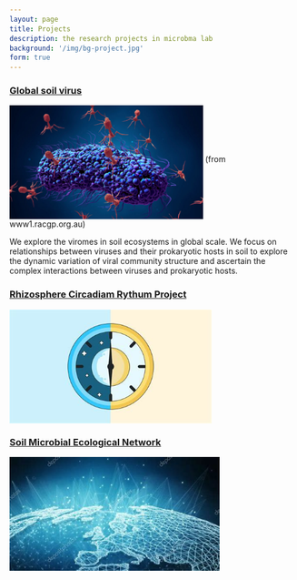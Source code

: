 ```yaml
---
layout: page
title: Projects
description: the research projects in microbma lab
background: '/img/bg-project.jpg'
form: true
---
```


### [Global soil virus](/project/gsv.md)

<img src="project/phages.jpg" height="200" align="middle"> 
(from www1.racgp.org.au)

We explore the viromes in soil ecosystems in global scale. We focus on relationships between viruses and their prokaryotic hosts in soil to explore the dynamic variation of viral community structure and ascertain the complex interactions between viruses and prokaryotic hosts.

### [Rhizosphere Circadiam Rythum Project](/project/rcr.md)
<img src="project/clock.jpg" height="200" align="middle">


### [Soil Microbial Ecological Network](/project/network.md)
<img src="project/network.jpg" height="200" align="middle">